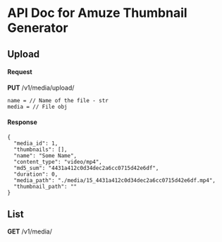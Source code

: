 # API Doc for Amuze Thumbnail Generator

## Upload
#### Request
**PUT** /v1/media/upload/
```
name = // Name of the file - str
media = // File obj
```
#### Response
```
{
  "media_id": 1,
  "thumbnails": [],
  "name": "Some Name",
  "content_type": "video/mp4",
  "md5_sum": "4431a412c0d34dec2a6cc0715d42e6df",
  "duration": 0,
  "media_path": "./media/15_4431a412c0d34dec2a6cc0715d42e6df.mp4",
  "thumbnail_path": ""
}
```

## List
**GET** /v1/media/